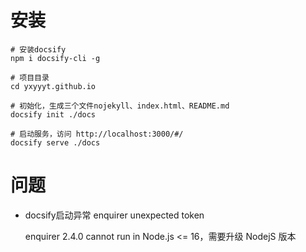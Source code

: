 # 安装

```shell
# 安装docsify
npm i docsify-cli -g

# 项目目录
cd yxyyyt.github.io

# 初始化，生成三个文件nojekyll、index.html、README.md
docsify init ./docs

# 启动服务，访问 http://localhost:3000/#/
docsify serve ./docs
```



# 问题

- docsify启动异常 enquirer unexpected token

  enquirer 2.4.0 cannot run in Node.js <= 16，需要升级 NodejS 版本

